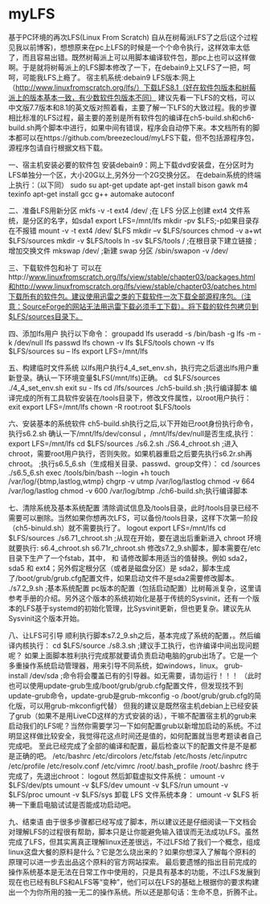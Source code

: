 # myLFS
基于PC环境的再次LFS(Linux From Scratch)
自从在树莓派LFS了之后(这个过程见我以前博客)，想想原来在pc上LFS的时候是一个个命令执行，这样效率太低了，而且容易出错。既然树莓派上可以用脚本编译软件包，那pc上也可以这样做啊。于是就将树莓派上的LFS脚本修改了一下，在debain9上又LFS了一把，呵呵，可能我LFS上瘾了。
宿主机系统:debain9
LFS版本:网上（http://www.linuxfromscratch.org/lfs/）下载LFS8.1（好在软件包版本和树莓派上的版本基本一致，有少数软件包版本不同）
建议先看一下LFS的文档，可以中文版7.7版本和8.1的英文版对照着看，主要了解一下LFS的大致过程。我的步骤相比标准的LFS过程，最主要的差别是所有软件包的编译在ch5-build.sh和ch6-build.sh两个脚本中进行，如果中间有错误，程序会自动停下来。本文档所有的脚本都可以在https://github.com/breezecloud/myLFS下载，但不包括源程序包，源程序包请自行根据文档下载。

一、宿主机安装必要的软件包
安装debain9：网上下载dvd安装盘，在分区时为LFS单独分一个区，大小20G以上,另外分一个2G交换分区。
在debain系统的终端上执行：（以下同）
sudo su
apt-get update
apt-get install bison gawk m4 texinfo
apt-get install gcc g++ automake autoconf

二、准备LFS用新分区
mkfs -v -t ext4 /dev/<xxx> ;在 LFS 分区上创建 ext4 文件系统，<xxx>是分区的名字，如sda1
export LFS=/mnt/lfs
mkdir -pv $LFS;-p如果目录存在不报错
mount -v -t ext4 /dev/<xxx> $LFS
mkdir –v $LFS/sources
chmod -v a+wt $LFS/sources
mkdir -v $LFS/tools
ln -sv $LFS/tools /  ;在根目录下建立链接
;增加交换文件
mkswap /dev/<yyy> ;新建 swap 分区
/sbin/swapon -v /dev/<zzz>

三、下载软件包和补丁
可以在http://www.linuxfromscratch.org/lfs/view/stable/chapter03/packages.html和http://www.linuxfromscratch.org/lfs/view/stable/chapter03/patches.html下载所有的软件包。建议使用迅雷之类的下载软件一次下载全部源程序包。（注意：SourceForge的网站无法用迅雷下载必须手工下载）。将下载的软件包拷贝到$LFS/sources目录下。

四、添加lfs用户
执行以下命令：
groupadd lfs
useradd -s /bin/bash -g lfs -m -k /dev/null lfs
passwd lfs
chown -v lfs $LFS/tools
chown -v lfs $LFS/sources
su – lfs
export LFS=/mnt/lfs

五、构建临时文件系统
以lfs用户执行4_4_set_env.sh，执行完之后退出lfs用户重新登录。确认一下环境变量$LFS(/mnt/lfs)正确。
cd $LFS/sources
./4_4_set_env.sh
exit
su - lfs 
cd /lfs/sources
./ch5-build.sh ;执行编译脚本
编译完成的所有工具软件安装在/tools目录下，修改文件属性，以root用户执行：
exit
export LFS=/mnt/lfs
chown -R root:root $LFS/tools

六、安装基本的系统软件
ch5-build.sh执行之后,以下开始已root身份执行命令，执行s6.2.sh 确认一下/mnt/lfs/dev/consul ，/mnt/lfs/dev/null是否生成,执行：
export LFS=/mnt/lfs
cd $LFS/sources
./s6.2.sh
./S6.4_chroot.sh ;进入chroot，需要root用户执行，否则失败。如果机器重启之后要先执行s6.2r.sh再chroot。
;执行s6.5_6.sh（生成相关目录、passwd、group文件）：
cd /sources
./s6.5_6.sh
exec /tools/bin/bash --login +h 
touch /var/log/{btmp,lastlog,wtmp} 
chgrp -v utmp /var/log/lastlog 
chmod -v 664 /var/log/lastlog 
chmod -v 600 /var/log/btmp
./ch6-build.sh;执行编译脚本

七、清除系统及基本系统配置
清除调试信息及/tools目录，此时/tools目录已经不需要可以删除。当然如果你想再次LFS，可以备份/tools目录，这样下次第一阶段（ch5-binuld.sh）就不需要执行了。
logout
export LFS=/mnt/lfs
cd $LFS/sources
./s6.71_chroot.sh ;从现在开始，要在退出后重新进入 chroot 环境就要执行:
s6.4_chroot.sh
s6.71r_chroot.sh
修改s7.2_9.sh脚本，脚本需要在/etc目录下生产了一个fstab，其中<xxx>， <yyy> 和 <fff> 请修改脚本用适当的值替换。例如 sda2，sda5 和 ext4；另外假定根分区（或者是磁盘分区）是 sda2，脚本生成了/boot/grub/grub.cfg配置文件，如果启动文件不是sda2需要修改脚本。
./s7.2_9.sh ;基本系统配置
pc版本的配置（包括启动配置）比树莓派复杂，这里请参考手册的介绍。另外这个版本的系统初始化是基于传统的Sysvinit，还有一个版本的LFS基于systemd的初始化管理，比Sysvinit更新，但也更复杂。建议先从Sysvinit这个版本开始。

八、让LFS可引导
顺利执行脚本s7.2_9.sh之后，基本完成了系统的配置，。然后编译内核执行：
cd $LFS/source
./s8.3.sh ;建议手工执行，也许编译中间出现问题呢？
如果上面脚本胜利执行完成那就要请负责启动电脑的grub出场了。它是一个多重操作系统启动管理器，用来引导不同系统，如windows，linux。
grub-install /dev/sda ;命令将会覆盖已有的引导器。如无需要，请勿运行！！！
（此时也可以使用update-grub生成/boot/grub/grub.cfg配置文件，但发现找不到update-grub命令，update-grub是grub-mkconfig -o /boot/grub/grub.cfg的简化版，可以用grub-mkconfig代替）
但我的建议是既然宿主机debian上已经安装了grub（如果不是用LiveCD这样的方式安装的话），干嘛不配置宿主机的grub来启动我们的LFS呢？当然你需要学习一下如何配置grub以新增加启动的系统。不过明显这样做比较安全，我觉得花这点时间还是值的，如何配置就当思考题读者自己完成吧。
至此已经完成了全部的编译和配置，最后检查以下的配置文件是不是都是正确的吧。
/etc/bashrc
/etc/dircolors
/etc/fstab
/etc/hosts
/etc/inputrc
/etc/profile
/etc/resolv.conf
/etc/vimrc
/root/.bash_profile
/root/.bashrc
终于完成了，先退出chroot：
logout
然后卸载虚拟文件系统：
umount -v $LFS/dev/pts
umount -v $LFS/dev
umount -v $LFS/run
umount -v $LFS/proc
umount -v $LFS/sys
卸载 LFS 文件系统本身：
umount -v $LFS
祈祷一下重启电脑试试是否能成功启动吧。

九、结束语
由于很多步骤都已经写成了脚本，所以建议还是仔细阅读一下文档会对理解LFS的过程很有帮助，脚本只是让你能避免输入错误而无法成功LFS。虽然完成了LFS，但其实离真正理解linux还差很远，不过LFS给了我们一个概念，组成linux这盘大餐的原料是什么？它是怎么烧出来的？如果你想深入了解每个原料的原理可以进一步去出品这个原料的官方网站探索。
最后要遗憾的指出目前完成的操作系统基本是无法在日常工作中使用的，只是具有基本的功能，不过LFS发展到现在也已经有BLFS和ALFS等“变种”，他们可以在LFS的基础上根据你的要求构建出一个为你所用的独一无二的操作系统。所以还是那句话：生命不息，折腾不止。
